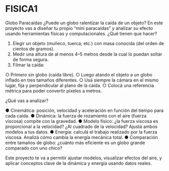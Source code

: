 # FISICA1

Globo Paracaídas
¿Puede un globo ralentizar la caída de un objeto? En este proyecto vas a diseñar tu propio
“mini paracaídas” y analizar su efecto usando herramientas físicas y computacionales.
¿Qué tienen que hacer?

1. Elegir un objeto (muñeco, tuerca, etc.) con masa conocida (del orden de cientos de
   gramos).
2. Medir una altura de al menos 4–5 metros desde la cual lo puedan soltar de forma
   segura.
3. Filmar la caída:

○ Primero sin globo (caída libre).
○ Luego atando el objeto a un globo inflado en tres tamaños diferentes.
○ Usá siempre la cámara en el mismo lugar, fija y perpendicular al plano de la
caída.
○ Colocá una referencia métrica para poder convertir píxeles a metros.

¿Qué vas a analizar?

● Cinemática: posición, velocidad y aceleración en función del tiempo para cada caída.
● Dinámica: la fuerza de rozamiento con el aire (fuerza viscosa) compite con la
gravedad.
● Modelo físico: ¿la fuerza viscosa es proporcional a la velocidad? ¿Al cuadrado de la
velocidad? Ajustá ambos modelos a tus datos.
● Energía: calculá el trabajo realizado por la fuerza viscosa. Analizá cómo cambia la
energía mecánica total.
● Comparación entre tamaños de globo: ¿cuánto más eficiente es un globo grande
comparado con uno chico?

Este proyecto te va a permitir ajustar modelos, visualizar efectos del aire, y aplicar
conceptos clave de la dinámica y energía usando datos reales.

